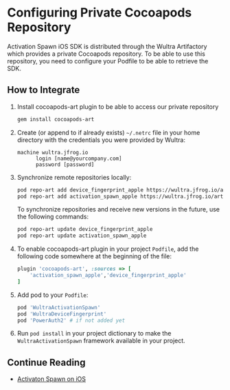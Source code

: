 # Configuring Private Cocoapods Repository
<!-- AUTHOR joshis_tweets 2021-09-17T00:00:00Z -->
<!-- SIDEBAR _Sidebar.md sticky -->
<!-- TEMPLATE tutorial -->

Activation Spawn iOS SDK is distributed through the Wultra Artifactory which provides a private Cocoapods repository. To be able to use this repository, you need to configure your Podfile to be able to retrieve the SDK.

## How to Integrate

1. Install cocoapods-art plugin to be able to access our private repository  

   ```sh
   gem install cocoapods-art
   ```

2. Create (or append to if already exists) `~/.netrc` file in your home directory with the credentials you were provided by Wultra:

   ```
   machine wultra.jfrog.io
         login [name@yourcompany.com]
         password [password]
   ```

3. Synchronize remote repositories locally:

   ```sh
   pod repo-art add device_fingerprint_apple https://wultra.jfrog.io/artifactory/api/pods/device-fingerprint-apple
   pod repo-art add activation_spawn_apple https://wultra.jfrog.io/artifactory/api/pods/activation-spawn-apple
   ```

   <!-- begin box info -->
   To synchronize repositories and receive new versions in the future, use the following commands:

   ```sh
   pod repo-art update device_fingerprint_apple
   pod repo-art update activation_spawn_apple
   ```
   <!-- end -->

4. To enable cocoapods-art plugin in your project `Podfile`, add the following code somewhere at the beginning of the file:

   ```rb
   plugin 'cocoapods-art', :sources => [
       'activation_spawn_apple','device_fingerprint_apple'
   ]
   ```

5. Add pod to your `Podfile`:

   ```rb
   pod 'WultraActivationSpawn'
   pod 'WultraDeviceFingerprint'
   pod 'PowerAuth2' # if not added yet
   ```

6. Run `pod install` in your project dictionary to make the `WultraActivationSpawn` framework available in your project.

## Continue Reading

- [Activaton Spawn on iOS](Activation-Spawn-on-iOS.md#)
